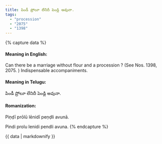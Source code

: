```yaml
---
title: పిండీ ప్రోలూ లేనిదీ పెండ్లి అవునా.
tags:
  - "procession"
  - "2075"
  - "1398"
---
```


{% capture data %}
#### Meaning in English:
Can there be a marriage without flour and a procession ?
(See Nos. 1398, 2075. )
Indispensable accompaniments.

#### Meaning in Telugu:
పిండీ ప్రోలూ లేనిదీ పెండ్లి అవునా.

#### Romanization:
Piṇḍī prōlū lēnidī peṇḍli avunā.

Pindi prolu lenidi pendli avuna.
{% endcapture %}

{{ data | markdownify }}

